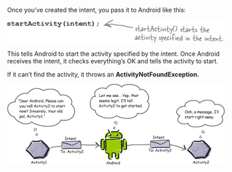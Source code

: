 Once you’ve created the intent, you pass it to Android like this: 

![](.guides/img/17code.png)

This tells Android to start the activity specified by the intent. Once Android receives the intent, it checks everything’s OK and tells the activity to start. 

If it can’t find the activity, it throws an **ActivityNotFoundException.**

![](.guides/img/18files.png)
